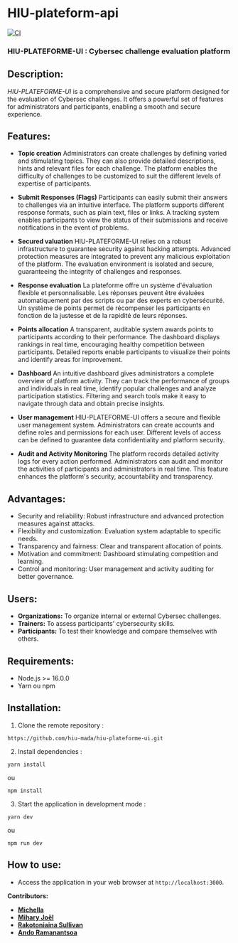 # HIU-plateform-api
[![CI](https://github.com/hiu-mada/hui-plateforme-api/actions/workflows/ci.yml/badge.svg)](https://github.com/hiu-mada/hiu-plateforme-ui/actions/workflows/ci.yml)


### **HIU-PLATEFORME-UI : Cybersec challenge evaluation platform**
## **Description:**

*HIU-PLATEFORME-UI* is a comprehensive and secure platform designed for the evaluation of Cybersec challenges. It offers a powerful set of features for administrators and participants, enabling a smooth and secure experience.

## **Features:**
  
* **Topic creation**
Administrators can create challenges by defining varied and stimulating topics.
They can also provide detailed descriptions, hints and relevant files for each challenge.
The platform enables the difficulty of challenges to be customized to suit the different levels of expertise of participants.

* **Submit Responses (Flags)**
Participants can easily submit their answers to challenges via an intuitive interface.
The platform supports different response formats, such as plain text, files or links.
A tracking system enables participants to view the status of their submissions and receive notifications in the event of problems.

* **Secured valuation**
  HIU-PLATEFORME-UI relies on a robust infrastructure to guarantee security against hacking attempts.
Advanced protection measures are integrated to prevent any malicious exploitation of the platform.
The evaluation environment is isolated and secure, guaranteeing the integrity of challenges and responses.

* **Response evaluation**
La plateforme offre un système d'évaluation flexible et personnalisable.
Les réponses peuvent être évaluées automatiquement par des scripts ou par des experts en cybersécurité.
Un système de points permet de récompenser les participants en fonction de la justesse et de la rapidité de leurs réponses.

* **Points allocation**
A transparent, auditable system awards points to participants according to their performance.
The dashboard displays rankings in real time, encouraging healthy competition between participants.
Detailed reports enable participants to visualize their points and identify areas for improvement.

* **Dashboard**
  An intuitive dashboard gives administrators a complete overview of platform activity.
They can track the performance of groups and individuals in real time, identify popular challenges and analyze participation statistics.
Filtering and search tools make it easy to navigate through data and obtain precise insights.

* **User management**
  HIU-PLATEFORME-UI offers a secure and flexible user management system.
Administrators can create accounts and define roles and permissions for each user.
Different levels of access can be defined to guarantee data confidentiality and platform security.

* **Audit and Activity Monitoring**
  The platform records detailed activity logs for every action performed.
Administrators can audit and monitor the activities of participants and administrators in real time.
This feature enhances the platform's security, accountability and transparency.

## Advantages:
* Security and reliability:
   Robust infrastructure and advanced protection measures against attacks.
* Flexibility and customization:
  Evaluation system adaptable to specific needs.
* Transparency and fairness:
  Clear and transparent allocation of points.
* Motivation and commitment:
   Dashboard stimulating competition and learning.
* Control and monitoring:
  User management and activity auditing for better governance.
  
## **Users**:

- **Organizations:** To organize internal or external Cybersec challenges.
- **Trainers:** To assess participants' cybersecurity skills.
- **Participants:** To test their knowledge and compare themselves with others.
  
## **Requirements:**

* Node.js >= 16.0.0
* Yarn ou npm

## **Installation:**

1. Clone the remote repository :

```
https://github.com/hiu-mada/hiu-plateforme-ui.git
```

2. Install dependencies :

```
yarn install
```

ou

```
npm install
```

3. Start the application in development mode :

```
yarn dev
```

ou

```
npm run dev
```

## **How to use:**

* Access the application in your web browser at `http://localhost:3000`.

**Contributors:**

* **[Michella](https://github.com/Michellah)**
* **[Mihary Joël](https://github.com/miharyjoe)**
* **[Rakotoniaina Sullivan](https://github.com/Sullivan1301)**
* **[Ando Ramanantsoa](https://github.com/AndoKami)**
